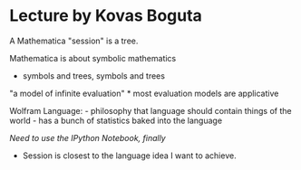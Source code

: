 Lecture by Kovas Boguta
======================

A Mathematica "session" is a tree.

Mathematica is about symbolic mathematics

* symbols and trees, symbols and trees

"a model of infinite evaluation"
    * most evaluation models are applicative

Wolfram Language: 
    - philosophy that language should contain things of the world 
    - has a bunch of statistics baked into the language

*Need to use the IPython Notebook, finally*
* Session is closest to the language idea I want to achieve.
